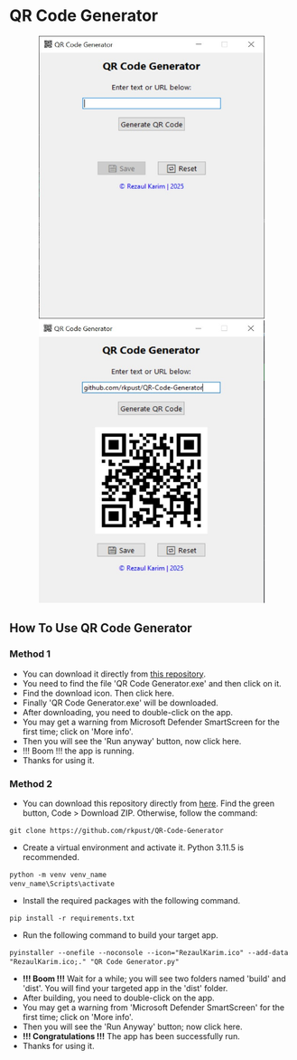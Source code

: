 # QR Code Generator
<div align="center">
  <img height="500" width="400" src="https://github.com/rkpust/QR-Code-Generator/blob/master/QR%20Code%20Generator%20UI%201.jpg"/>
  <img height="500" width="400" src="https://github.com/rkpust/QR-Code-Generator/blob/master/QR%20Code%20Generator%20UI%202.jpg"/>
</div>

## How To Use QR Code Generator
### Method 1
- You can download it directly from [this repository](https://github.com/rkpust/QR-Code-Generator/).
- You need to find the file 'QR Code Generator.exe' and then click on it.
- Find the download icon. Then click here.
- Finally 'QR Code Generator.exe' will be downloaded.
- After downloading, you need to double-click on the app.
- You may get a warning from Microsoft Defender SmartScreen for the first time; click on 'More info'.
- Then you will see the 'Run anyway' button, now click here.
- !!! Boom !!! the app is running.
- Thanks for using it.

### Method 2
- You can download this repository directly from [here](https://github.com/rkpust/QR-Code-Generator/). Find the green button, Code > Download ZIP. Otherwise, follow the command:
```
git clone https://github.com/rkpust/QR-Code-Generator
```

- Create a virtual environment and activate it. Python 3.11.5 is recommended.
```
python -m venv venv_name
venv_name\Scripts\activate
```

- Install the required packages with the following command.
```
pip install -r requirements.txt
```

- Run the following command to build your target app.
```
pyinstaller --onefile --noconsole --icon="RezaulKarim.ico" --add-data "RezaulKarim.ico;." "QR Code Generator.py"
```
- **!!! Boom !!!** Wait for a while; you will see two folders named 'build' and 'dist'. You will find your targeted app in the 'dist' folder.
- After building, you need to double-click on the app.
- You may get a warning from 'Microsoft Defender SmartScreen' for the first time; click on 'More info'.
- Then you will see the 'Run Anyway' button; now click here.
- **!!! Congratulations !!!** The app has been successfully run.
- Thanks for using it.
  